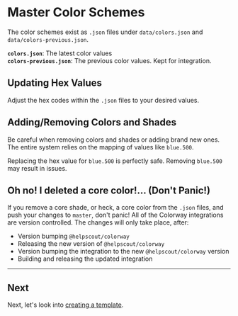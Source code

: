 # Master Color Schemes

The color schemes exist as `.json` files under `data/colors.json` and `data/colors-previous.json`.

**`colors.json`**: The latest color values<br />
**`colors-previous.json`**: The previous color values. Kept for integration.

## Updating Hex Values

Adjust the hex codes within the `.json` files to your desired values.

## Adding/Removing Colors and Shades

Be careful when removing colors and shades or adding brand new ones. The entire system relies on the mapping of values like `blue.500`.

Replacing the hex value for `blue.500` is perfectly safe. Removing `blue.500` may result in issues.

## Oh no! I deleted a core color!... (Don't Panic!)

If you remove a core shade, or heck, a core color from the `.json` files, and push your changes to `master`, don't panic! All of the Colorway integrations are version controlled. The changes will only take place, after:

- Version bumping `@helpscout/colorway`
- Releasing the new version of `@helpscout/colorway`
- Version bumping the integration to the new `@helpscout/colorway` version
- Building and releasing the updated integration

---

## Next

Next, let's look into [creating a template](./templates.md).
